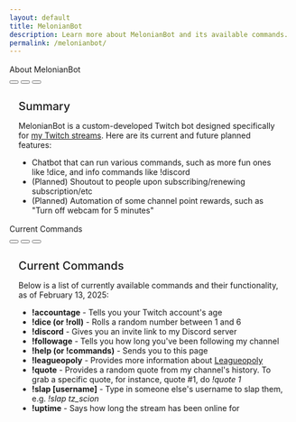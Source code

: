 ```yaml
---
layout: default
title: MelonianBot
description: Learn more about MelonianBot and its available commands.
permalink: /melonianbot/
---
```


<div class="flex flex-row justify-center items-center" style="margin-top: 1rem; margin-bottom: 1rem; width: 100%;">
    <div class="window glass active" style="--window-background-color: #96B844; width: 100%;">
        <div class="title-bar">
            <div class="title-bar-text">About MelonianBot</div>
            <div class="title-bar-controls">
                <button aria-label="Minimize"></button>
                <button aria-label="Maximize"></button>
                <button aria-label="Close" onclick="window.location.href = '/';"></button>
            </div>
        </div>
        <div class="window-body">
            <div class="flex flex-row items-center" style="margin: 1rem; margin-bottom: 0.5rem;">
                <div class="items-center">
                    <h4 style="font-size: 1.25rem; font-weight: 500; margin-bottom: 0.5rem;">Summary</h4>
                    <p>
                        MelonianBot is a custom-developed Twitch bot designed specifically for <a href="https://twitch.tv/byteofmelon">my Twitch streams</a>. Here are its current and future planned features:
                        <ul>
                            <li>Chatbot that can run various commands, such as more fun ones like !dice, and info commands like !discord</li>
                            <li>(Planned) Shoutout to people upon subscribing/renewing subscription/etc</li>
                            <li>(Planned) Automation of some channel point rewards, such as "Turn off webcam for 5 minutes"</li>
                        </ul>
                    </p>
                </div>
            </div>
        </div>
    </div>
</div>

<div class="flex flex-row justify-center items-center" style="margin-top: 1rem; margin-bottom: 1rem; width: 100%;">
    <div class="window glass active" style="--window-background-color: #96B844; width: 100%;">
        <div class="title-bar">
            <div class="title-bar-text">Current Commands</div>
            <div class="title-bar-controls">
                <button aria-label="Minimize"></button>
                <button aria-label="Maximize"></button>
                <button aria-label="Close" onclick="window.location.href = '/';"></button>
            </div>
        </div>
        <div class="window-body">
            <div class="flex flex-row items-center" style="margin: 1rem; margin-bottom: 0.5rem;">
                <div class="items-center">
                    <h4 style="font-size: 1.25rem; font-weight: 500; margin-bottom: 0.5rem;">Current Commands</h4>
                    <p>
                        Below is a list of currently available commands and their functionality, as of February 13, 2025:
                        <ul>
                            <li><b>!accountage</b> - Tells you your Twitch account's age</li>
                            <li><b>!dice (or !roll)</b> - Rolls a random number between 1 and 6</li>
                            <li><b>!discord</b> - Gives you an invite link to my Discord server</li>
                            <li><b>!followage</b> - Tells you how long you've been following my channel</li>
                            <li><b>!help (or !commands)</b> - Sends you to this page</li>
                            <li><b>!leagueopoly</b> - Provides more information about <a href="https://leagueopoly.com">Leagueopoly</a></li>
                            <li><b>!quote</b> - Provides a random quote from my channel's history. To grab a specific quote, for instance, quote #1, do <i>!quote 1</i></li>
                            <li><b>!slap [username]</b> - Type in someone else's username to slap them, e.g. <i>!slap tz_scion</i></li>
                            <li><b>!uptime</b> - Says how long the stream has been online for</li>
                        </ul>
                    </p>
                </div>
            </div>
        </div>
    </div>
</div>